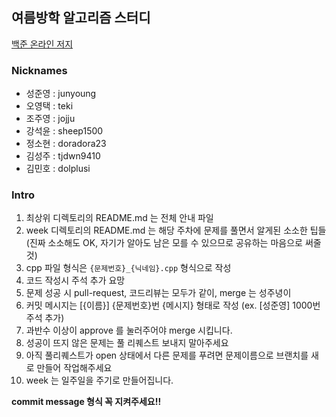 ## 여름방학 알고리즘 스터디

[백준 온라인 저지](https://www.acmicpc.net/)

### Nicknames

- 성준영 : junyoung
- 오영택 : teki
- 조주영 : jojju
- 강석윤 : sheep1500
- 정소현 : doradora23
- 김성주 : tjdwn9410
- 김민호 : dolplusi

### Intro

1. 최상위 디렉토리의 README.md 는 전체 안내 파일
2. week 디렉토리의 README.md 는 해당 주차에 문제를 풀면서 알게된 소소한 팁들 (진짜 소소해도 OK, 자기가 알아도 남은 모를 수 있으므로 공유하는 마음으로 써줄 것)
3. cpp 파일 형식은 `{문제번호}_{닉네임}.cpp` 형식으로 작성
4. 코드 작성시 주석 추가 요망
5. 문제 성공 시 pull-request, 코드리뷰는 모두가 같이, merge 는 성주녕이
6. 커밋 메시지는 \[{이름}] {문제번호}번 {메시지} 형태로 작성 (ex. \[성준영] 1000번 주석 추가)
7. 과반수 이상이 approve 를 눌러주어야 merge 시킵니다.
8. 성공이 뜨지 않은 문제는 풀 리퀘스트 보내지 말아주세요
9. 아직 풀리퀘스트가 open 상태에서 다른 문제를 푸려면 문제이름으로 브랜치를 새로 만들어 작업해주세요
10. week 는 일주일을 주기로 만들어집니다.

**commit message 형식 꼭 지켜주세요!!**